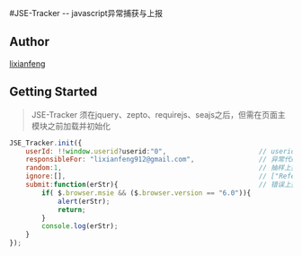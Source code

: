 #JSE-Tracker -- javascript异常捕获与上报

## Author
 [lixianfeng](https://github.com/li-xianfeng)
 
 
## Getting Started
> JSE-Tracker 须在jquery、zepto、requirejs、seajs之后，但需在页面主模块之前加载并初始化 

```javascript
JSE_Tracker.init({
    userId: !!window.userid?userid:"0",                       // userid
    responsibleFor: "lixianfeng912@gmail.com",                // 异常代码维护人e-mail(接收报警邮件)
    random:1,                                                 // 抽样上报, 1 意味着上报所有错误信息 
    ignore:[],                                                // ["ReferenceError: B is not defined at http://lxf.com/app.js"]
    submit:function(erStr){                                   // 错误上报方法
        if( $.browser.msie && ($.browser.version == "6.0")){
            alert(erStr);
            return;
        }
        console.log(erStr);
    }
});
